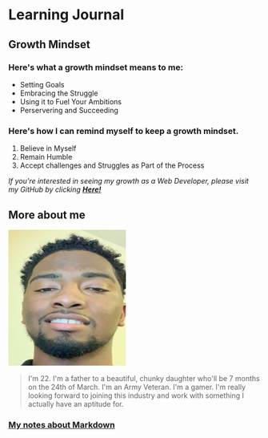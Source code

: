 # Learning Journal

## Growth Mindset

### Here's what a growth mindset means to me:

- Setting Goals
- Embracing the Struggle
- Using it to Fuel Your Ambitions 
- Perservering and Succeeding

### Here's how I can remind myself to keep a growth mindset.  

1. Believe in Myself
2. Remain Humble
3. Accept challenges and Struggles as Part of the Process


_If you're interested in seeing my growth as a Web Developer, please visit my GitHub by clicking **[Here!](https://github.com/SwannMitch)**_

## More about me

![Image](prof-img2.jpg)

> I'm 22.
> I'm a father to a beautiful, chunky daughter who'll be 7 months on the 24th of March.
> I'm an Army Veteran.
> I'm a gamer.
> I'm really looking forward to joining this industry and work with something I actually have an aptitude for.


### [My notes about Markdown](https://swannmitch.github.io/learning-journal-repo/notes-about-markdown)
